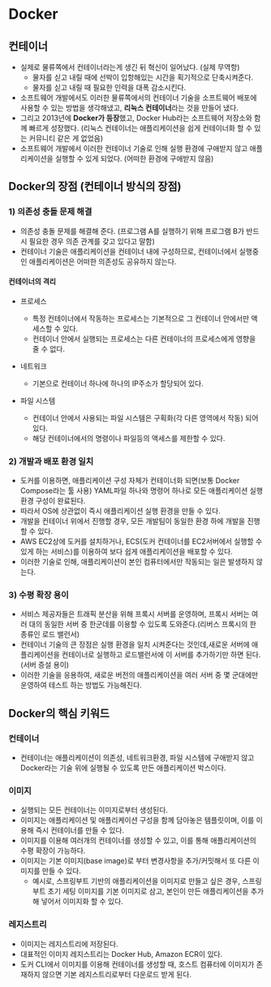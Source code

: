 # Docker
## 컨테이너
* 실제로 물류쪽에서 컨테이너라는게 생긴 뒤 혁신이 일어났다. (실제 무역항)
  * 물자를 싣고 내릴 때에 선박이 입항해있는 시간을 획기적으로 단축시켜준다.
  * 물자를 싣고 내릴 때 필요한 인력을 대폭 감소시킨다.
* 소프트웨어 개발에서도 이러한 물류쪽에서의 컨테이너 기술을 소프트웨어 배포에 사용할 수 있는 방법을 생각해냈고, **리눅스 컨테이너**라는 것을 만들어 냈다.
* 그리고 2013년에 **Docker가 등장**했고, Docker Hub라는 소프트웨어 저장소와 함께 빠르게 성장했다. (리눅스 컨테이너는 애플리케이션을 쉽게 컨테이너화 할 수 있는 커뮤니티 같은 게 없었음)
* 소프트웨어 개발에서 이러한 컨테이너 기술로 인해 실행 환경에 구애받지 않고 애플리케이션을 실행할 수 있게 되었다. (어떠한 환경에 구애받지 않음)

## Docker의 장점 (컨테이너 방식의 장점)
### 1) 의존성 충돌 문제 해결
* 의존성 충돌 문제를 해결해 준다. (프로그램 A를 실행하기 위해 프로그램 B가 반드시 필요한 경우 의존 관계를 갖고 있다고 말함)
* 컨테이너 기술은 애플리케이션을 컨테이너 내에 구성하므로, 컨테이너에서 실행중인 애플리케이션은 어떠한 의존성도 공유하지 않는다.

#### 컨테이너의 격리
* 프로세스
  * 특정 컨테이너에서 작동하는 프로세스는 기본적으로 그 컨테이너 안에서만 액세스할 수 있다.
  * 컨테이너 안에서 실행되는 프로세스는 다른 컨테이너의 프로세스에게 영향을 줄 수 없다.

* 네트워크
  * 기본으로 컨테이너 하나에 하나의 IP주소가 할당되어 있다.

* 파일 시스템
  * 컨테이너 안에서 사용되는 파일 시스템은 구획화(각 다른 영역에서 작동) 되어있다.
  * 해당 컨테이너에서의 명령이나 파일등의 액세스를 제한할 수 있다.

### 2) 개발과 배포 환경 일치
* 도커를 이용하면, 애플리케이션 구성 자체가 컨테이너화 되면(보통 Docker Compose라는 툴 사용) YAML파일 하나와 명령어 하나로 모든 애플리케이션 실행 환경 구성이 완료된다.
* 따라서 OS에 상관없이 즉시 애플리케이션 실행 환경을 만들 수 있다.
* 개발을 컨테이너 위에서 진행할 경우, 모든 개발팀이 동일한 환경 하에 개발을 진행할 수 있다.
* AWS EC2상에 도커를 설치하거나, ECS(도커 컨테이너를 EC2서버에서 실행할 수 있게 하는 서비스)를 이용하여 보다 쉽게 애플리케이션을 배포할 수 있다.
* 이러한 기술로 인해, 애플리케이션이 본인 컴퓨터에서만 작동되는 일은 발생하지 않는다.

### 3) 수평 확장 용이
* 서비스 제공자들은 트래픽 분산을 위해 프록시 서버를 운영하며, 프록시 서버는 여러 대의 동일한 서버 중 한군데를 이용할 수 있도록 도와준다.(리버스 프록시의 한 종류인 로드 밸런서)
* 컨테이너 기술의 큰 장점은 실행 환경을 일치 시켜준다는 것인데,새로운 서버에 애플리케이션을 컨테이너로 실행하고 로드밸런서에 이 서버를 추가하기만 하면 된다. (서버 증설 용이)
* 이러한 기술을 응용하여, 새로운 버전의 애플리케이션을 여러 서버 중 몇 군대에만 운영하여 테스트 하는 방법도 가능해진다.

## Docker의 핵심 키워드
### 컨테이너
* 컨테이너는 애플리케이션이 의존성, 네트워크환경, 파일 시스템에 구애받지 않고 Docker라는 기술 위에 실행될 수 있도록 만든 애플리케이션 박스이다.
### 이미지
* 실행되는 모든 컨테이너는 이미지로부터 생성된다.
* 이미지는 애플리케이션 및 애플리케이션 구성을 함께 담아놓은 템플릿이며, 이를 이용해 즉시 컨테이너를 만들 수 있다.
* 이미지를 이용해 여러개의 컨테이너를 생성할 수 있고, 이를 통해 애플리케이션의 수평 확장이 가능하다.
* 이미지는 기본 이미지(base image)로 부터 변경사항을 추가/커밋해서 또 다른 이미지를 만들 수 있다.
  * 예시로, 스프링부트 기반의 애플리케이션을 이미지로 만들고 싶은 경우, 스프링부트 초기 세팅 이미지를 기본 이미지로 삼고, 본인이 만든 애플리케이션을 추가해 넣어서 이미지화 할 수 있다.
### 레지스트리
* 이미지는 레지스트리에 저장된다.
* 대표적인 이미지 레지스트리는 Docker Hub, Amazon ECR이 있다.
* 도커 CLI에서 이미지를 이용해 컨테이너를 생성할 때, 호스트 컴퓨터에 이미지가 존재하지 않으면 기본 레지스트리로부터 다운로드 받게 된다.


 